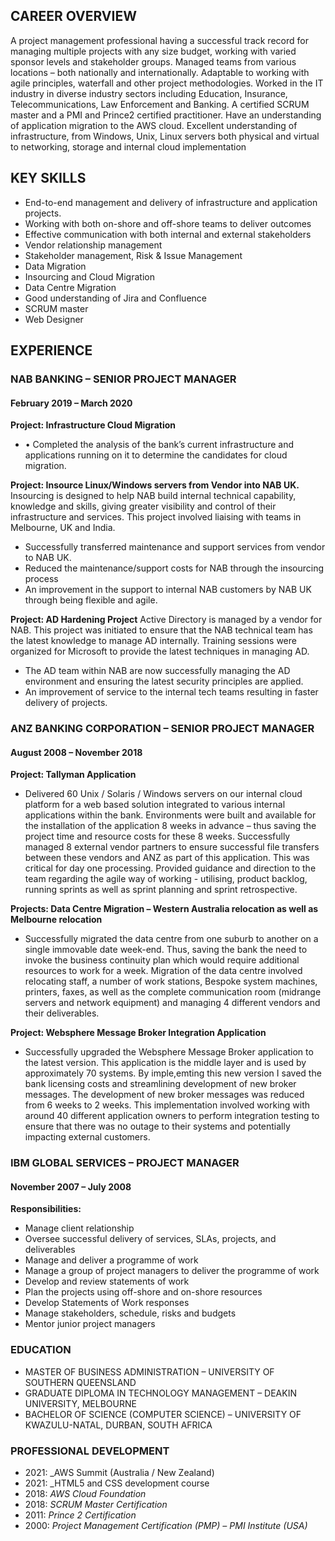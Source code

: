 ## CAREER OVERVIEW

A project management professional having a successful track record for managing multiple projects with any size budget, working with varied sponsor levels and stakeholder groups. Managed teams from various locations – both nationally and internationally. Adaptable to working with agile principles, waterfall and other project methodologies. Worked in the IT industry in diverse industry sectors including Education, Insurance, Telecommunications, Law Enforcement and Banking. A certified SCRUM master and a PMI and Prince2 certified practitioner. Have an understanding of application migration to the AWS cloud.
Excellent understanding of infrastructure, from Windows, Unix, Linux servers both physical and virtual to networking, storage and internal cloud implementation

## KEY SKILLS

-	End-to-end management and delivery of infrastructure and application projects.
-	Working with both on-shore and off-shore teams to deliver outcomes
-	Effective communication with both internal and external stakeholders 
-	Vendor relationship management 
-	Stakeholder management, Risk & Issue Management
-	Data Migration
-	Insourcing and Cloud Migration
-	Data Centre Migration
-	Good understanding of Jira and Confluence
-	SCRUM master
-	Web Designer


## EXPERIENCE
### NAB BANKING – SENIOR PROJECT MANAGER
#### February 2019 – March 2020

**Project: Infrastructure Cloud Migration**
-	•	Completed the analysis of the bank’s current infrastructure and applications running on it to determine the candidates for cloud migration.

**Project: Insource Linux/Windows servers from Vendor into NAB UK.**
Insourcing is designed to help NAB build internal technical capability, knowledge and skills, giving greater visibility and control of their infrastructure and services. This project involved liaising with teams in Melbourne, UK and India.

-	Successfully transferred maintenance and support services from vendor to NAB UK.
-	Reduced the maintenance/support costs for NAB through the insourcing process
-	An improvement in the support to internal NAB customers by NAB UK through being flexible and agile.


**Project: AD Hardening Project**
Active Directory is managed by a vendor for NAB. This project was initiated to ensure that the NAB technical team has the latest knowledge to manage AD internally. Training sessions were organized for Microsoft to provide the latest techniques in managing AD.  

-	The AD team within NAB are now successfully managing the AD environment and ensuring the latest security principles are applied.
-	An improvement of service to the internal tech teams resulting in faster delivery of projects.

### ANZ BANKING CORPORATION – SENIOR PROJECT MANAGER ###
#### August 2008 – November 2018 ####

**Project: Tallyman Application**
- Delivered 60 Unix / Solaris / Windows servers on our internal cloud platform for a web based solution integrated to various internal applications within the bank. Environments were built and available for the installation of the application 8 weeks in advance – thus saving the project time and resource costs for these 8 weeks.
Successfully managed 8 external vendor partners to ensure successful file transfers between these vendors and ANZ as part of this application. This was critical for day one processing.
Provided guidance and direction to the team regarding the agile way of working - utilising, product backlog, running sprints as well as sprint planning and sprint retrospective.

**Projects: Data Centre Migration – Western Australia relocation as well as Melbourne relocation**
- Successfully migrated the data centre from one suburb to another on a single immovable date week-end. Thus, saving the bank the need to invoke the business continuity plan which would require additional resources to work for a week. Migration of the data centre involved relocating staff, a number of work stations, Bespoke system machines, printers, faxes, as well as the complete communication room (midrange servers and network equipment) and managing 4 different vendors and their deliverables.

**Project: Websphere Message Broker Integration Application**
- Successfully upgraded the Websphere Message Broker application to the latest version. This application is the middle layer and is used by approximately 70 systems. By imple,emting this new version I saved  the bank licensing costs and streamlining development of new broker messages. The development of new broker messages was reduced from 6 weeks to 2 weeks.
This implementation involved working with around 40 different application owners to perform integration testing to ensure that there was no outage to their systems and potentially impacting external customers.

### IBM GLOBAL SERVICES – PROJECT MANAGER ###
#### November 2007 – July 2008 ####
**Responsibilities:**
-	Manage client relationship
-	Oversee successful delivery of services, SLAs, projects, and deliverables
-	Manage and deliver a programme of work
-	Manage a group of project managers to deliver the programme of work
-	Develop and review statements of work
-	Plan the projects using off-shore and on-shore resources
-	Develop Statements of Work responses
-	Manage stakeholders, schedule, risks and budgets
-	Mentor junior project managers

### EDUCATION ###
- MASTER OF BUSINESS ADMINISTRATION – UNIVERSITY OF SOUTHERN QUEENSLAND
- GRADUATE DIPLOMA IN TECHNOLOGY MANAGEMENT – DEAKIN UNIVERSITY, MELBOURNE
- BACHELOR OF SCIENCE (COMPUTER SCIENCE) – UNIVERSITY OF KWAZULU-NATAL, DURBAN, SOUTH AFRICA

### PROFESSIONAL DEVELOPMENT ###
- 2021: _AWS Summit (Australia / New Zealand) 
- 2021: _HTML5 and CSS development course
- 2018:	_AWS Cloud Foundation_ 
- 2018:	_SCRUM Master Certification_
- 2011:	_Prince 2 Certification_
- 2000: _Project Management Certification (PMP) – PMI Institute (USA)_




